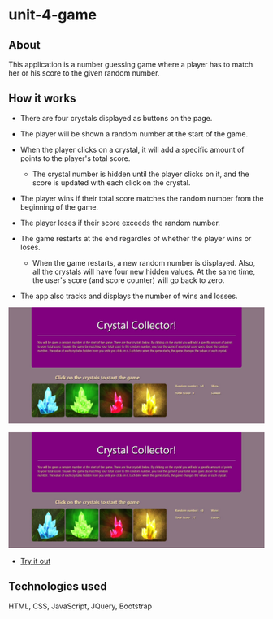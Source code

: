 # unit-4-game


## About
This application is a number guessing game where a player has to match her or his score to the given random number. 

## How it works

   * There are four crystals displayed as buttons on the page.

   * The player will be shown a random number at the start of the game.

   * When the player clicks on a crystal, it will add a specific amount of points to the player's total score. 

     * The crystal number is hidden until the player clicks on it, and the score is updated with each click on the crystal.

   * The player wins if their total score matches the random number from the beginning of the game.

   * The player loses if their score exceeds the random number.

   * The game restarts at the end regardles of whether the player wins or loses.

     * When the game restarts, a new random number is displayed. Also, all the crystals will have four new hidden values. At the same time, the user's score (and score counter) will go back to zero.

   * The app also tracks and displays the number of wins and losses.

![CrystalCollector](/assets/images/CrystalCollector.jpg)

![CrystalCollector](/assets/images/CrystalCollector2.jpg)

* [Try it out](https://nmalk.github.io/unit-4-game/)


## Technologies used
HTML, CSS, JavaScript, JQuery, Bootstrap
